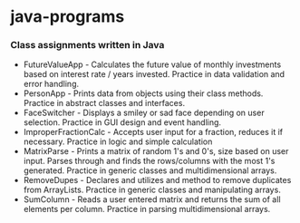 # java-programs
### Class assignments written in Java

- FutureValueApp - Calculates the future value of monthly investments based on interest rate / years invested. Practice in data validation and error handling.
- PersonApp - Prints data from objects using their class methods. Practice in abstract classes and interfaces.
- FaceSwitcher - Displays a smiley or sad face depending on user selection. Practice in GUI design and event handling.
- ImproperFractionCalc - Accepts user input for a fraction, reduces it if necessary. Practice in logic and simple calculation
- MatrixParse - Prints a matrix of random 1's and 0's, size based on user input. Parses through and finds the rows/columns with the most 1's generated. Practice in generic classes and multidimensional arrays. 
- RemoveDupes - Declares and utilizes and method to remove duplicates from ArrayLists. Practice in generic classes and manipulating arrays.
- SumColumn - Reads a user entered matrix and returns the sum of all elements per column. Practice in parsing multidimensional arrays.
